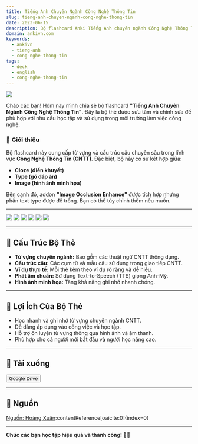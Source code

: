 ```yaml
---
title: Tiếng Anh Chuyên Ngành Công Nghệ Thông Tin
slug: tieng-anh-chuyen-nganh-cong-nghe-thong-tin
date: 2023-06-15
description: Bộ flashcard Anki Tiếng Anh chuyên ngành Công Nghệ Thông Tin, phù hợp cho người học và làm việc trong lĩnh vực CNTT.
domain: ankivn.com
keywords:
  - ankivn
  - tieng-anh
  - cong-nghe-thong-tin
tags:
  - deck
  - english
  - cong-nghe-thong-tin
---
```


![](../../static/images/Pasted%20image%2020250108190316.png)

<!--truncate-->

Chào các bạn! Hôm nay mình chia sẻ bộ flashcard **"Tiếng Anh Chuyên Ngành Công Nghệ Thông Tin"**. Đây là bộ thẻ được sưu tầm và chỉnh sửa để phù hợp với nhu cầu học tập và sử dụng trong môi trường làm việc công nghệ.

### 🚀 **Giới thiệu**

Bộ flashcard này cung cấp từ vựng và cấu trúc câu chuyên sâu trong lĩnh vực **Công Nghệ Thông Tin (CNTT)**. Đặc biệt, bộ này có sự kết hợp giữa:
- **Cloze (điền khuyết)**  
- **Type (gõ đáp án)**  
- **Image (hình ảnh minh họa)**  

Bên cạnh đó, addon **"Image Occlusion Enhance"** được tích hợp nhưng phần text type được để trống. Bạn có thể tùy chỉnh thêm nếu muốn.

---

![](../../static/images/Pasted%20image%2020250108190333.png)
![](../../static/images/Pasted%20image%2020250108190338.png)
![](../../static/images/Pasted%20image%2020250108190341.png)
![](../../static/images/Pasted%20image%2020250108190349.png)
![](../../static/images/Pasted%20image%2020250108190352.png)
![](../../static/images/Pasted%20image%2020250108190358.png)

---

## 📘 **Cấu Trúc Bộ Thẻ**

- **Từ vựng chuyên ngành:** Bao gồm các thuật ngữ CNTT thông dụng.  
- **Cấu trúc câu:** Các cụm từ và mẫu câu sử dụng trong giao tiếp CNTT.  
- **Ví dụ thực tế:** Mỗi thẻ kèm theo ví dụ rõ ràng và dễ hiểu.  
- **Phát âm chuẩn:** Sử dụng Text-to-Speech (TTS) giọng Anh-Mỹ.  
- **Hình ảnh minh họa:** Tăng khả năng ghi nhớ nhanh chóng.

---

## 🎯 **Lợi Ích Của Bộ Thẻ**

- Học nhanh và ghi nhớ từ vựng chuyên ngành CNTT.  
- Dễ dàng áp dụng vào công việc và học tập.  
- Hỗ trợ ôn luyện từ vựng thông qua hình ảnh và âm thanh.  
- Phù hợp cho cả người mới bắt đầu và người học nâng cao.

---

## 🔗 **Tải xuống**

<div style={{display: 'flex', justifyContent: 'left', gap: '20px'}}> 
  <a href="https://drive.google.com/drive/folders/11wBI6v7WzfsTFNdAS1pvFd_BWB_T_pQh?usp=sharing" target="_blank"> 
    <button class="buttonPrimary" type="button">Google Drive</button> 
  </a> 
</div>

---

## 📣 **Nguồn**

[Nguồn: Hoàng Xuân](https://www.facebook.com/groups/ankivocabulary/posts/1424011565025163/?__cft__[0]=AZX5VpxeDOQxBxR1bGAfdh9UvGRa3JIT80yxjSXncTIlpva6XO0_JpaO1lFKe-SLz0sehWmOe-Pl69xwtdK6qtkiXB7EtbJRDQY78K9wduVtJmaSIqBYMqsQw9ogOxMHh3sUi2A-jcizKE_F7JGyfedd&__tn__=%2CO%2CP-R)&#8203;:contentReference[oaicite:0]{index=0}  

---

**Chúc các bạn học tập hiệu quả và thành công!** 🚀✨
